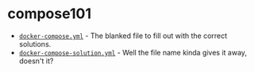 # compose101

* [`docker-compose.yml`](docker-compose.yml) - The blanked file to fill out with the correct solutions.
* [`docker-compose-solution.yml`](docker-compose-solution.yml) - Well the file name kinda gives it away, doesn't it?
